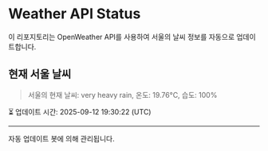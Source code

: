 
# Weather API Status

이 리포지토리는 OpenWeather API를 사용하여 서울의 날씨 정보를 자동으로 업데이트합니다.

## 현재 서울 날씨
> 서울의 현재 날씨: very heavy rain, 온도: 19.76°C, 습도: 100%

⏳ 업데이트 시간: 2025-09-12 19:30:22 (UTC)

---
자동 업데이트 봇에 의해 관리됩니다.
